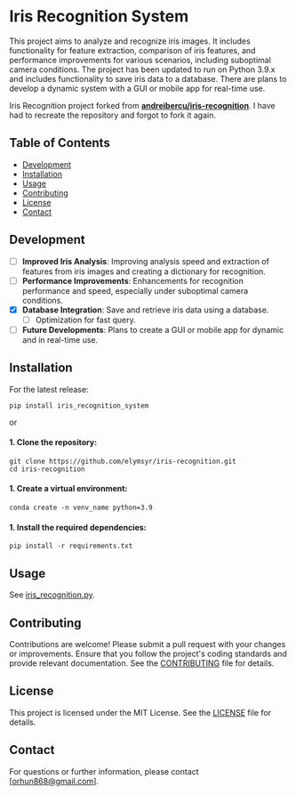 # Iris Recognition System

This project aims to analyze and recognize iris images. It includes functionality for feature extraction, comparison of iris features, and performance improvements for various scenarios, including suboptimal camera conditions. The project has been updated to run on Python 3.9.x and includes functionality to save iris data to a database. There are plans to develop a dynamic system with a GUI or mobile app for real-time use.

Iris Recognition project forked from [**andreibercu/iris-recognition**](https://github.com/andreibercu/iris-recognition). I have had to recreate the repository and forgot to fork it again.

## Table of Contents

- [Development](#development)
- [Installation](#installation)
- [Usage](#usage)
- [Contributing](#contributing)
- [License](#license)
- [Contact](#contact)

## Development
- [ ] **Improved Iris Analysis**: Improving analysis speed and extraction of features from iris images and creating a dictionary for recognition.
- [ ] **Performance Improvements**: Enhancements for recognition performance and speed, especially under suboptimal camera conditions.
- [x] **Database Integration**: Save and retrieve iris data using a database.
  - [ ] Optimization for fast query.
- [ ] **Future Developments**: Plans to create a GUI or mobile app for dynamic and in real-time use.

## Installation

For the latest release:
```
pip install iris_recognition_system
```
or

#### 1. Clone the repository:
```
git clone https://github.com/elymsyr/iris-recognition.git
cd iris-recognition
```

#### 1. Create a virtual environment:
```
conda create -n venv_name python=3.9
```

#### 1. Install the required dependencies:
```
pip install -r requirements.txt
```

## Usage
See [iris_recognition.py](iris_recognition.py).

## Contributing
Contributions are welcome! Please submit a pull request with your changes or improvements. Ensure that you follow the project's coding standards and provide relevant documentation. See the [CONTRIBUTING](CONTRIBUTING.md) file for details.

## License
This project is licensed under the MIT License. See the [LICENSE](LICENSE.md) file for details.

## Contact
For questions or further information, please contact [orhun868@gmail.com].
